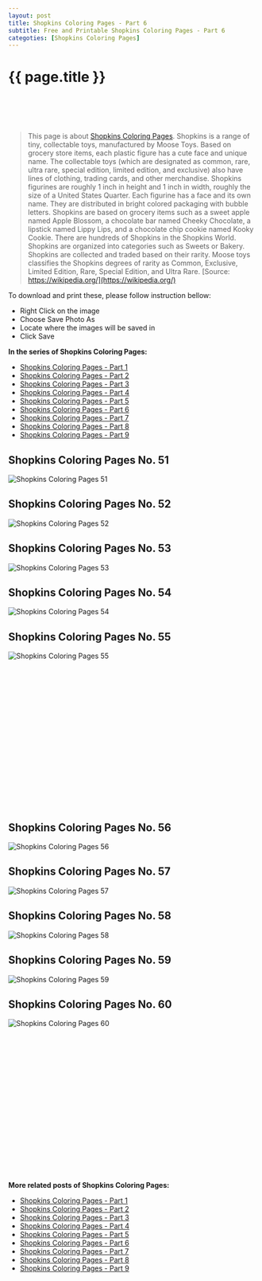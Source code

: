 ```yaml
---
layout: post
title: Shopkins Coloring Pages - Part 6
subtitle: Free and Printable Shopkins Coloring Pages - Part 6
categoties: [Shopkins Coloring Pages]
---
```

{{ page.title }}
================
<script async src="//pagead2.googlesyndication.com/pagead/js/adsbygoogle.js"></script><!-- UnderTitleAds --> <ins class="adsbygoogle" style="display:inline-block;width:468px;height:60px" data-ad-client="ca-pub-6753140515841889" data-ad-slot="4010138290"></ins><script> (adsbygoogle = window.adsbygoogle || []).push({}); </script>

> This page is about [Shopkins Coloring Pages](https://freecoloringpages.github.io/). Shopkins is a range of tiny, collectable toys, manufactured by Moose Toys. Based on grocery store items, each plastic figure has a cute face and unique name. The collectable toys (which are designated as common, rare, ultra rare, special edition, limited edition, and exclusive) also have lines of clothing, trading cards, and other merchandise. Shopkins figurines are roughly 1 inch in height and 1 inch in width, roughly the size of a United States Quarter. Each figurine has a face and its own name. They are distributed in bright colored packaging with bubble letters. Shopkins are based on grocery items such as a sweet apple named Apple Blossom, a chocolate bar named Cheeky Chocolate, a lipstick named Lippy Lips, and a chocolate chip cookie named Kooky Cookie. There are hundreds of Shopkins in the Shopkins World. Shopkins are organized into categories such as Sweets or Bakery. Shopkins are collected and traded based on their rarity. Moose toys classifies the Shopkins degrees of rarity as Common, Exclusive, Limited Edition, Rare, Special Edition, and Ultra Rare. [Source: https://wikipedia.org/](https://wikipedia.org/)

To download and print these, please follow instruction bellow:
* Right Click on the image 
* Choose Save Photo As 
* Locate where the images will be saved in 
* Click Save

**In the series of Shopkins Coloring Pages:**

* [Shopkins Coloring Pages - Part 1](https://freecoloringpages.github.io/2017/12/04/Shopkins-Coloring-Pages-part-1.html)
* [Shopkins Coloring Pages - Part 2](https://freecoloringpages.github.io/2017/12/04/Shopkins-Coloring-Pages-part-2.html)
* [Shopkins Coloring Pages - Part 3](https://freecoloringpages.github.io/2017/12/04/Shopkins-Coloring-Pages-part-3.html)
* [Shopkins Coloring Pages - Part 4](https://freecoloringpages.github.io/2017/12/04/Shopkins-Coloring-Pages-part-4.html)
* [Shopkins Coloring Pages - Part 5](https://freecoloringpages.github.io/2017/12/04/Shopkins-Coloring-Pages-part-5.html)
* [Shopkins Coloring Pages - Part 6](https://freecoloringpages.github.io/2017/12/04/Shopkins-Coloring-Pages-part-6.html)
* [Shopkins Coloring Pages - Part 7](https://freecoloringpages.github.io/2017/12/04/Shopkins-Coloring-Pages-part-7.html)
* [Shopkins Coloring Pages - Part 8](https://freecoloringpages.github.io/2017/12/04/Shopkins-Coloring-Pages-part-8.html)
* [Shopkins Coloring Pages - Part 9](https://freecoloringpages.github.io/2017/12/04/Shopkins-Coloring-Pages-part-9.html)

## Shopkins Coloring Pages No. 51
![Shopkins Coloring Pages 51](https://freecoloringpages.github.io/img3/Shopkins-Coloring-Pages%20(51).jpg "Shopkins Coloring Pages 51")

## Shopkins Coloring Pages No. 52
![Shopkins Coloring Pages 52](https://freecoloringpages.github.io/img3/Shopkins-Coloring-Pages%20(52).jpg "Shopkins Coloring Pages 52")

## Shopkins Coloring Pages No. 53
![Shopkins Coloring Pages 53](https://freecoloringpages.github.io/img3/Shopkins-Coloring-Pages%20(53).jpg "Shopkins Coloring Pages 53")

## Shopkins Coloring Pages No. 54
![Shopkins Coloring Pages 54](https://freecoloringpages.github.io/img3/Shopkins-Coloring-Pages%20(54).jpg "Shopkins Coloring Pages 54")

## Shopkins Coloring Pages No. 55
![Shopkins Coloring Pages 55](https://freecoloringpages.github.io/img3/Shopkins-Coloring-Pages%20(55).jpg "Shopkins Coloring Pages 55")

<script async src="//pagead2.googlesyndication.com/pagead/js/adsbygoogle.js"></script><!-- Texxtonly --><ins class="adsbygoogle" style="display:inline-block;width:336px;height:280px" data-ad-client="ca-pub-6753140515841889" data-ad-slot="3207852233"></ins><script>(adsbygoogle = window.adsbygoogle || []).push({}); </script>

## Shopkins Coloring Pages No. 56
![Shopkins Coloring Pages 56](https://freecoloringpages.github.io/img3/Shopkins-Coloring-Pages%20(56).jpg "Shopkins Coloring Pages 56")

## Shopkins Coloring Pages No. 57
![Shopkins Coloring Pages 57](https://freecoloringpages.github.io/img3/Shopkins-Coloring-Pages%20(57).jpg "Shopkins Coloring Pages 57")

## Shopkins Coloring Pages No. 58
![Shopkins Coloring Pages 58](https://freecoloringpages.github.io/img3/Shopkins-Coloring-Pages%20(58).jpg "Shopkins Coloring Pages 58")

## Shopkins Coloring Pages No. 59
![Shopkins Coloring Pages 59](https://freecoloringpages.github.io/img3/Shopkins-Coloring-Pages%20(59).jpg "Shopkins Coloring Pages 59")

## Shopkins Coloring Pages No. 60
![Shopkins Coloring Pages 60](https://freecoloringpages.github.io/img3/Shopkins-Coloring-Pages%20(60).jpg "Shopkins Coloring Pages 60")

<script async src="//pagead2.googlesyndication.com/pagead/js/adsbygoogle.js"></script><!-- Texxtonly --><ins class="adsbygoogle" style="display:inline-block;width:336px;height:280px" data-ad-client="ca-pub-6753140515841889" data-ad-slot="3207852233"></ins><script>(adsbygoogle = window.adsbygoogle || []).push({}); </script>

**More related posts of Shopkins Coloring Pages:**

* [Shopkins Coloring Pages - Part 1](https://freecoloringpages.github.io/2017/12/04/Shopkins-Coloring-Pages-part-1.html)
* [Shopkins Coloring Pages - Part 2](https://freecoloringpages.github.io/2017/12/04/Shopkins-Coloring-Pages-part-2.html)
* [Shopkins Coloring Pages - Part 3](https://freecoloringpages.github.io/2017/12/04/Shopkins-Coloring-Pages-part-3.html)
* [Shopkins Coloring Pages - Part 4](https://freecoloringpages.github.io/2017/12/04/Shopkins-Coloring-Pages-part-4.html)
* [Shopkins Coloring Pages - Part 5](https://freecoloringpages.github.io/2017/12/04/Shopkins-Coloring-Pages-part-5.html)
* [Shopkins Coloring Pages - Part 6](https://freecoloringpages.github.io/2017/12/04/Shopkins-Coloring-Pages-part-6.html)
* [Shopkins Coloring Pages - Part 7](https://freecoloringpages.github.io/2017/12/04/Shopkins-Coloring-Pages-part-7.html)
* [Shopkins Coloring Pages - Part 8](https://freecoloringpages.github.io/2017/12/04/Shopkins-Coloring-Pages-part-8.html)
* [Shopkins Coloring Pages - Part 9](https://freecoloringpages.github.io/2017/12/04/Shopkins-Coloring-Pages-part-9.html)

